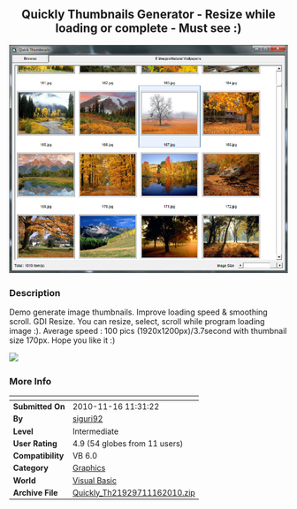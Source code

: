 ﻿<div align="center">

## Quickly Thumbnails Generator \- Resize while loading or complete \- Must see :\)

<img src="PIC20101116121340170.jpg">
</div>

### Description

Demo generate image thumbnails. Improve loading speed & smoothing scroll. GDI Resize. You can resize, select, scroll while program loading image :). Average speed : 100 pics (1920x1200px)/3.7second with thumbnail size 170px. Hope you like it :)

<img src="http://img225.imageshack.us/img225/3203/34143737.jpg">
 
### More Info
 


<span>             |<span>
---                |---
**Submitted On**   |2010-11-16 11:31:22
**By**             |[siguri92](https://github.com/Planet-Source-Code/PSCIndex/blob/master/ByAuthor/siguri92.md)
**Level**          |Intermediate
**User Rating**    |4.9 (54 globes from 11 users)
**Compatibility**  |VB 6\.0
**Category**       |[Graphics](https://github.com/Planet-Source-Code/PSCIndex/blob/master/ByCategory/graphics__1-46.md)
**World**          |[Visual Basic](https://github.com/Planet-Source-Code/PSCIndex/blob/master/ByWorld/visual-basic.md)
**Archive File**   |[Quickly\_Th21929711162010\.zip](https://github.com/Planet-Source-Code/siguri92-quickly-thumbnails-generator-resize-while-loading-or-complete-must-see__1-73593/archive/master.zip)








